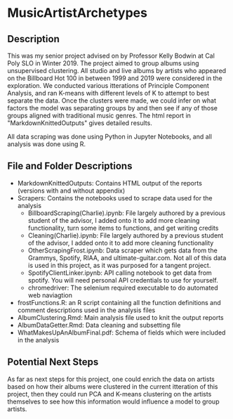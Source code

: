 # MusicArtistArchetypes
## Description
This was my senior project advised on by Professor Kelly Bodwin at Cal Poly SLO in Winter 2019. The project aimed to group albums using unsupervised clustering. All studio and live albums by artists who appeared on the Billboard Hot 100 in between 1999 and 2019 were considered in the exploration. We conducted various itterations of Principle Component Analysis, and ran K-means with different levels of K to attempt to best separate the data. Once the clusters were made, we could infer on what factors the model was separating groups by and then see if any of those groups aligned with traditional music genres. The html report in "MarkdownKnittedOutputs" gives detailed results. 

All data scraping was done using Python in Jupyter Notebooks, and all analysis was done using R. 

## File and Folder Descriptions 
- MarkdownKnittedOutputs: Contains HTML output of the reports (versions with and without appendix)
- Scrapers: Contains the notebooks used to scrape data used for the analysis
  - BillboardScraping(Charlie).ipynb: File largely authored by a previous student of the advisor, I added onto it to add more cleaning functionality, turn some items to functions, and get writing credits
  - Cleaning(Charlie).ipynb: File largely authored by a previous student of the advisor, I added onto it to add more cleaning functionality
  - OtherScrapingFrost.ipynb: Data scraper which gets data from the Grammys, Spotify, RIAA, and ultimate-guitar.com. Not all of this data is used in this project, as it was purposed for a tangent project. 
  - SpotifyClientLinker.ipynb: API calling notebook to get data from spotify. You will need personal API credentials to use for yourself. 
  - chromedriver: The selenium required executable to do automated web naviagtion
- frostFunctions.R: an R script containing all the function definitions and comment descriptions used in the analysis files
- AlbumClustering.Rmd: Main analysis file used to knit the output reports
- AlbumDataGetter.Rmd: Data cleaning and subsetting file
- WhatMakesUpAnAlbumFinal.pdf: Schema of fields which were included in the analysis


## Potential Next Steps
As far as next steps for this project, one could enrich the data on artists based on how their albums were clustered in the current itteration of this project, then they could run PCA and K-means clustering on the artists themselves to see how this information would influence a model to group artists. 
